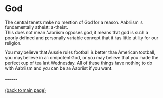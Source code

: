 # God

The central tenets make no mention of God for a reason.  Aabriism is fundamentally atheist: a-theist.  
This does not mean Aabriism opposes god, it means that god is such a poorly defined and personally variable concept
that it has little utility for our religion.

You may believe that Aussie rules football is better than American football, you may believe in an omipotent God, or you 
may believe that you made the perfect cup of tea last Wednesday.  All of these things have nothing to do with Aabriism and you
can be an Aabriist if you want.



#### ------
[(back to main page)](../index.html)